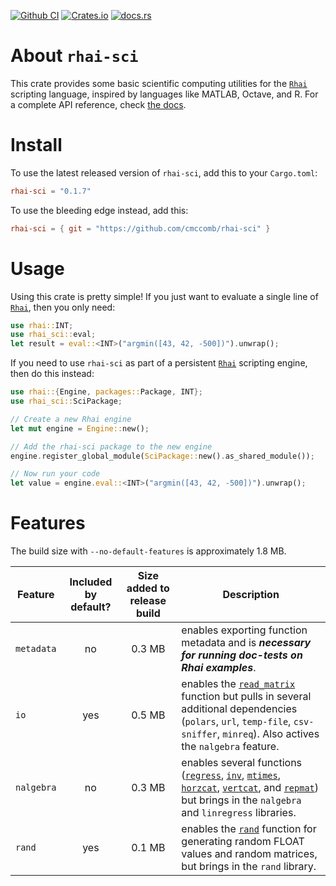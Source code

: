 [![Github CI](https://github.com/rhaiscript/rhai-sci/actions/workflows/tests.yml/badge.svg)](https://github.com/rhaiscript/rhai-sci/actions)
[![Crates.io](https://img.shields.io/crates/v/rhai-sci.svg)](https://crates.io/crates/rhai-sci)
[![docs.rs](https://img.shields.io/docsrs/rhai-sci/latest?logo=rust)](https://docs.rs/rhai-sci)

# About `rhai-sci`

This crate provides some basic scientific computing utilities for the [`Rhai`](https://rhai.rs/) scripting language, inspired by languages 
like MATLAB, Octave, and R. For a complete API reference, check [the docs](https://docs.rs/rhai-sci).

# Install

To use the latest released version of `rhai-sci`, add this to your `Cargo.toml`:

```toml
rhai-sci = "0.1.7"
```

To use the bleeding edge instead, add this:

```toml
rhai-sci = { git = "https://github.com/cmccomb/rhai-sci" }
```

# Usage

Using this crate is pretty simple! If you just want to evaluate a single line of [`Rhai`](https://rhai.rs/), then you only need:

```rust
use rhai::INT;
use rhai_sci::eval;
let result = eval::<INT>("argmin([43, 42, -500])").unwrap();
```

If you need to use `rhai-sci` as part of a persistent [`Rhai`](https://rhai.rs/) scripting engine, then do this instead:

```rust
use rhai::{Engine, packages::Package, INT};
use rhai_sci::SciPackage;

// Create a new Rhai engine
let mut engine = Engine::new();

// Add the rhai-sci package to the new engine
engine.register_global_module(SciPackage::new().as_shared_module());

// Now run your code
let value = engine.eval::<INT>("argmin([43, 42, -500])").unwrap();
```

# Features

The build size with `--no-default-features` is approximately 1.8 MB.

| Feature    | Included by default? | Size added to release build | Description                                                                                                                                                                                                                                                                                                                                                                                               |
| ---------- | :------------------: | :-------------------------: | --------------------------------------------------------------------------------------------------------------------------------------------------------------------------------------------------------------------------------------------------------------------------------------------------------------------------------------------------------------------------------------------------------- |
| `metadata` |          no          |           0.3 MB            | enables exporting function metadata and is ___necessary for running doc-tests on Rhai examples___.                                                                                                                                                                                                                                                                                                        |
| `io`       |         yes          |           0.5 MB            | enables the [`read_matrix`](#read_matrixfile_path-immutablestring---array) function but pulls in several additional dependencies (`polars`, `url`, `temp-file`, `csv-sniffer`, `minreq`). Also actives the `nalgebra` feature.                                                                                                                                                                            |
| `nalgebra` |          no          |           0.3 MB            | enables several functions ([`regress`](#regressx-array-y-array---map), [`inv`](#invmatrix-array---array), [`mtimes`](#mtimesmatrix1-array-matrix2-array---array), [`horzcat`](#horzcatmatrix1-array-matrix2-array---array), [`vertcat`](#vertcatmatrix1-array-matrix2-array---array), and [`repmat`](#repmatmatrix-array-nx-i64-ny-i64---array)) but brings in the `nalgebra` and `linregress` libraries. |
| `rand`     |         yes          |           0.1 MB            | enables the [`rand`](#rand) function for generating random FLOAT values and random matrices, but brings in the `rand` library.                                                                                                                                                                                                                                                                            |
